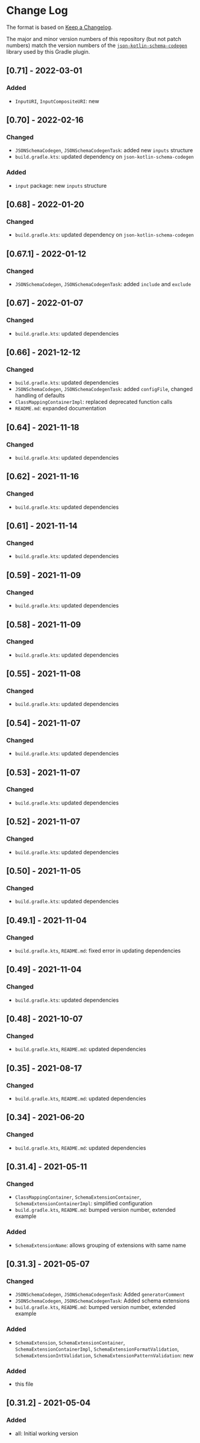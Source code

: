 # Change Log

The format is based on [Keep a Changelog](http://keepachangelog.com/).

The major and minor version numbers of this repository (but not patch numbers) match the version numbers of the
[`json-kotlin-schema-codegen`](https://github.com/pwall567/json-kotlin-schema-codegen) library used by this Gradle
plugin.

## [0.71] - 2022-03-01
### Added
- `InputURI`, `InputCompositeURI`: new

## [0.70] - 2022-02-16
### Changed
- `JSONSchemaCodegen`, `JSONSchemaCodegenTask`: added new `inputs` structure
- `build.gradle.kts`: updated dependency on `json-kotlin-schema-codegen`
### Added
- `input` package: new `inputs` structure

## [0.68] - 2022-01-20
### Changed
- `build.gradle.kts`: updated dependency on `json-kotlin-schema-codegen`

## [0.67.1] - 2022-01-12
### Changed
- `JSONSchemaCodegen`, `JSONSchemaCodegenTask`: added `include` and `exclude`

## [0.67] - 2022-01-07
### Changed
- `build.gradle.kts`: updated dependencies

## [0.66] - 2021-12-12
### Changed
- `build.gradle.kts`: updated dependencies
- `JSONSchemaCodegen`, `JSONSchemaCodegenTask`: added `configFile`, changed handling of defaults
- `ClassMappingContainerImpl`: replaced deprecated function calls
- `README.md`: expanded documentation

## [0.64] - 2021-11-18
### Changed
- `build.gradle.kts`: updated dependencies

## [0.62] - 2021-11-16
### Changed
- `build.gradle.kts`: updated dependencies

## [0.61] - 2021-11-14
### Changed
- `build.gradle.kts`: updated dependencies

## [0.59] - 2021-11-09
### Changed
- `build.gradle.kts`: updated dependencies

## [0.58] - 2021-11-09
### Changed
- `build.gradle.kts`: updated dependencies

## [0.55] - 2021-11-08
### Changed
- `build.gradle.kts`: updated dependencies

## [0.54] - 2021-11-07
### Changed
- `build.gradle.kts`: updated dependencies

## [0.53] - 2021-11-07
### Changed
- `build.gradle.kts`: updated dependencies

## [0.52] - 2021-11-07
### Changed
- `build.gradle.kts`: updated dependencies

## [0.50] - 2021-11-05
### Changed
- `build.gradle.kts`: updated dependencies

## [0.49.1] - 2021-11-04
### Changed
- `build.gradle.kts`, `README.md`: fixed error in updating dependencies

## [0.49] - 2021-11-04
### Changed
- `build.gradle.kts`: updated dependencies

## [0.48] - 2021-10-07
### Changed
- `build.gradle.kts`, `README.md`: updated dependencies

## [0.35] - 2021-08-17
### Changed
- `build.gradle.kts`, `README.md`: updated dependencies

## [0.34] - 2021-06-20
### Changed
- `build.gradle.kts`, `README.md`: updated dependencies

## [0.31.4] - 2021-05-11
### Changed
- `ClassMappingContainer`, `SchemaExtensionContainer`, `SchemaExtensionContainerImpl`: simplified configuration
- `build.gradle.kts`, `README.md`: bumped version number, extended example
### Added
- `SchemaExtensionName`: allows grouping of extensions with same name

## [0.31.3] - 2021-05-07
### Changed
- `JSONSchemaCodegen`, `JSONSchemaCodegenTask`: Added `generatorComment`
- `JSONSchemaCodegen`, `JSONSchemaCodegenTask`: Added schema extensions
- `build.gradle.kts`, `README.md`: bumped version number, extended example
### Added
- `SchemaExtension`, `SchemaExtensionContainer`, `SchemaExtensionContainerImpl`, `SchemaExtensionFormatValidation`,
`SchemaExtensionIntValidation`, `SchemaExtensionPatternValidation`: new

### Added
- this file

## [0.31.2] - 2021-05-04
### Added
- all: Initial working version
